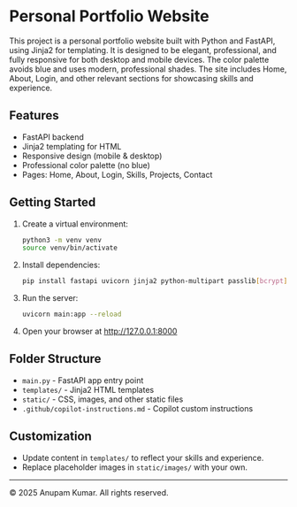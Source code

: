 # Personal Portfolio Website

This project is a personal portfolio website built with Python and FastAPI, using Jinja2 for templating. It is designed to be elegant, professional, and fully responsive for both desktop and mobile devices. The color palette avoids blue and uses modern, professional shades. The site includes Home, About, Login, and other relevant sections for showcasing skills and experience.

## Features
- FastAPI backend
- Jinja2 templating for HTML
- Responsive design (mobile & desktop)
- Professional color palette (no blue)
- Pages: Home, About, Login, Skills, Projects, Contact

## Getting Started
1. Create a virtual environment:
   ```sh
   python3 -m venv venv
   source venv/bin/activate
   ```
2. Install dependencies:
   ```sh
   pip install fastapi uvicorn jinja2 python-multipart passlib[bcrypt]
   ```
3. Run the server:
   ```sh
   uvicorn main:app --reload
   ```
4. Open your browser at http://127.0.0.1:8000

## Folder Structure
- `main.py` - FastAPI app entry point
- `templates/` - Jinja2 HTML templates
- `static/` - CSS, images, and other static files
- `.github/copilot-instructions.md` - Copilot custom instructions

## Customization
- Update content in `templates/` to reflect your skills and experience.
- Replace placeholder images in `static/images/` with your own.

---

© 2025 Anupam Kumar. All rights reserved.
